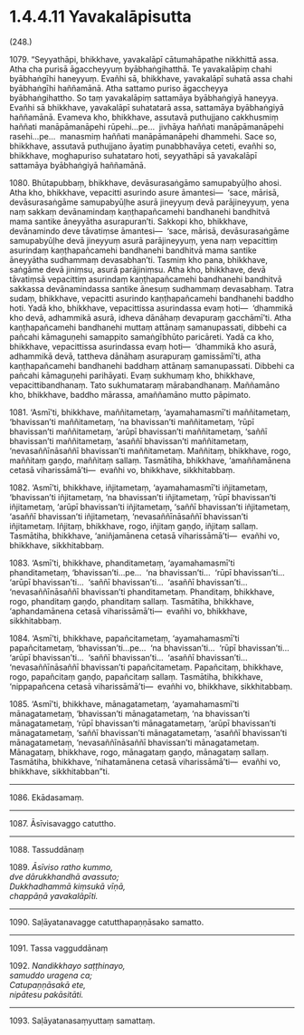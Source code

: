 # 1.4.4.11 Yavakalāpisutta

(248.)

1079\. “Seyyathāpi, bhikkhave, yavakalāpī cātumahāpathe nikkhittā assa. Atha cha purisā āgaccheyyuṃ byābhaṅgihatthā. Te yavakalāpiṃ chahi byābhaṅgīhi haneyyuṃ. Evañhi sā, bhikkhave, yavakalāpī suhatā assa chahi byābhaṅgīhi haññamānā. Atha sattamo puriso āgaccheyya byābhaṅgihattho. So taṃ yavakalāpiṃ sattamāya byābhaṅgiyā haneyya. Evañhi sā bhikkhave, yavakalāpī suhatatarā assa, sattamāya byābhaṅgiyā haññamānā. Evameva kho, bhikkhave, assutavā puthujjano cakkhusmiṃ haññati manāpāmanāpehi rūpehi…pe…  jivhāya haññati manāpāmanāpehi rasehi…pe…  manasmiṃ haññati manāpāmanāpehi dhammehi. Sace so, bhikkhave, assutavā puthujjano āyatiṃ punabbhavāya ceteti, evañhi so, bhikkhave, moghapuriso suhatataro hoti, seyyathāpi sā yavakalāpī sattamāya byābhaṅgiyā haññamānā.

1080\. Bhūtapubbaṃ, bhikkhave, devāsurasaṅgāmo samupabyūḷho ahosi. Atha kho, bhikkhave, vepacitti asurindo asure āmantesi—  ‘sace, mārisā, devāsurasaṅgāme samupabyūḷhe asurā jineyyuṃ devā parājineyyuṃ, yena naṃ sakkaṃ devānamindaṃ kaṇṭhapañcamehi bandhanehi bandhitvā mama santike āneyyātha asurapuran’ti. Sakkopi kho, bhikkhave, devānamindo deve tāvatiṃse āmantesi—  ‘sace, mārisā, devāsurasaṅgāme samupabyūḷhe devā jineyyuṃ asurā parājineyyuṃ, yena naṃ vepacittiṃ asurindaṃ kaṇṭhapañcamehi bandhanehi bandhitvā mama santike āneyyātha sudhammaṃ devasabhan’ti. Tasmiṃ kho pana, bhikkhave, saṅgāme devā jiniṃsu, asurā parājiniṃsu. Atha kho, bhikkhave, devā tāvatiṃsā vepacittiṃ asurindaṃ kaṇṭhapañcamehi bandhanehi bandhitvā sakkassa devānamindassa santike ānesuṃ sudhammaṃ devasabhaṃ. Tatra sudaṃ, bhikkhave, vepacitti asurindo kaṇṭhapañcamehi bandhanehi baddho hoti. Yadā kho, bhikkhave, vepacittissa asurindassa evaṃ hoti—  ‘dhammikā kho devā, adhammikā asurā, idheva dānāhaṃ devapuraṃ gacchāmī’ti. Atha kaṇṭhapañcamehi bandhanehi muttaṃ attānaṃ samanupassati, dibbehi ca pañcahi kāmaguṇehi samappito samaṅgībhūto paricāreti. Yadā ca kho, bhikkhave, vepacittissa asurindassa evaṃ hoti—  ‘dhammikā kho asurā, adhammikā devā, tattheva dānāhaṃ asurapuraṃ gamissāmī’ti, atha kaṇṭhapañcamehi bandhanehi baddhaṃ attānaṃ samanupassati. Dibbehi ca pañcahi kāmaguṇehi parihāyati. Evaṃ sukhumaṃ kho, bhikkhave, vepacittibandhanaṃ. Tato sukhumataraṃ mārabandhanaṃ. Maññamāno kho, bhikkhave, baddho mārassa, amaññamāno mutto pāpimato.

1081\. ‘Asmī’ti, bhikkhave, maññitametaṃ, ‘ayamahamasmī’ti maññitametaṃ, ‘bhavissan’ti maññitametaṃ, ‘na bhavissan’ti maññitametaṃ, ‘rūpī bhavissan’ti maññitametaṃ, ‘arūpī bhavissan’ti maññitametaṃ, ‘saññī bhavissan’ti maññitametaṃ, ‘asaññī bhavissan’ti maññitametaṃ, ‘nevasaññīnāsaññī bhavissan’ti maññitametaṃ. Maññitaṃ, bhikkhave, rogo, maññitaṃ gaṇḍo, maññitaṃ sallaṃ. Tasmātiha, bhikkhave, ‘amaññamānena cetasā viharissāmā’ti—  evañhi vo, bhikkhave, sikkhitabbaṃ.

1082\. ‘Asmī’ti, bhikkhave, iñjitametaṃ, ‘ayamahamasmī’ti iñjitametaṃ, ‘bhavissan’ti iñjitametaṃ, ‘na bhavissan’ti iñjitametaṃ, ‘rūpī bhavissan’ti iñjitametaṃ, ‘arūpī bhavissan’ti iñjitametaṃ, ‘saññī bhavissan’ti iñjitametaṃ, ‘asaññī bhavissan’ti iñjitametaṃ, ‘nevasaññīnāsaññī bhavissan’ti iñjitametaṃ. Iñjitaṃ, bhikkhave, rogo, iñjitaṃ gaṇḍo, iñjitaṃ sallaṃ. Tasmātiha, bhikkhave, ‘aniñjamānena cetasā viharissāmā’ti—  evañhi vo, bhikkhave, sikkhitabbaṃ.

1083\. ‘Asmī’ti, bhikkhave, phanditametaṃ, ‘ayamahamasmī’ti phanditametaṃ, ‘bhavissan’ti…pe…  ‘na bhavissan’ti…  ‘rūpī bhavissan’ti…  ‘arūpī bhavissan’ti…  ‘saññī bhavissan’ti…  ‘asaññī bhavissan’ti…  ‘nevasaññīnāsaññī bhavissan’ti phanditametaṃ. Phanditaṃ, bhikkhave, rogo, phanditaṃ gaṇḍo, phanditaṃ sallaṃ. Tasmātiha, bhikkhave, ‘aphandamānena cetasā viharissāmā’ti—  evañhi vo, bhikkhave, sikkhitabbaṃ.

1084\. ‘Asmī’ti, bhikkhave, papañcitametaṃ, ‘ayamahamasmī’ti papañcitametaṃ, ‘bhavissan’ti…pe…  ‘na bhavissan’ti…  ‘rūpī bhavissan’ti…  ‘arūpī bhavissan’ti…  ‘saññī bhavissan’ti…  ‘asaññī bhavissan’ti…  ‘nevasaññīnāsaññī bhavissan’ti papañcitametaṃ. Papañcitaṃ, bhikkhave, rogo, papañcitaṃ gaṇḍo, papañcitaṃ sallaṃ. Tasmātiha, bhikkhave, ‘nippapañcena cetasā viharissāmā’ti—  evañhi vo, bhikkhave, sikkhitabbaṃ.

1085\. ‘Asmī’ti, bhikkhave, mānagatametaṃ, ‘ayamahamasmī’ti mānagatametaṃ, ‘bhavissan’ti mānagatametaṃ, ‘na bhavissan’ti mānagatametaṃ, ‘rūpī bhavissan’ti mānagatametaṃ, ‘arūpī bhavissan’ti mānagatametaṃ, ‘saññī bhavissan’ti mānagatametaṃ, ‘asaññī bhavissan’ti mānagatametaṃ, ‘nevasaññīnāsaññī bhavissan’ti mānagatametaṃ. Mānagataṃ, bhikkhave, rogo, mānagataṃ gaṇḍo, mānagataṃ sallaṃ. Tasmātiha, bhikkhave, ‘nihatamānena cetasā viharissāmā’ti—  evañhi vo, bhikkhave, sikkhitabban”ti.

---

1086\. Ekādasamaṃ.

---

1087\. Āsīvisavaggo catuttho.

---

1088\. Tassuddānaṃ

1089\. _Āsīviso ratho kummo,_  
_dve dārukkhandhā avassuto;_  
_Dukkhadhammā kiṃsukā vīṇā,_  
_chappāṇā yavakalāpīti._  

---

1090\. Saḷāyatanavagge catutthapaṇṇāsako samatto.

---

1091\. Tassa vagguddānaṃ

1092\. _Nandikkhayo saṭṭhinayo,_  
_samuddo uragena ca;_  
_Catupaṇṇāsakā ete,_  
_nipātesu pakāsitāti._  

---

1093\. Saḷāyatanasaṃyuttaṃ samattaṃ.
